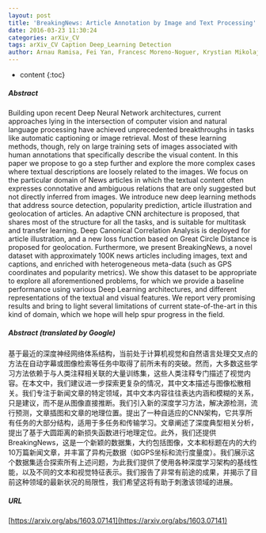 ```yaml
---
layout: post
title: 'BreakingNews: Article Annotation by Image and Text Processing'
date: 2016-03-23 11:30:24
categories: arXiv_CV
tags: arXiv_CV Caption Deep_Learning Detection
author: Arnau Ramisa, Fei Yan, Francesc Moreno-Noguer, Krystian Mikolajczyk
---
```


* content
{:toc}

##### Abstract
Building upon recent Deep Neural Network architectures, current approaches lying in the intersection of computer vision and natural language processing have achieved unprecedented breakthroughs in tasks like automatic captioning or image retrieval. Most of these learning methods, though, rely on large training sets of images associated with human annotations that specifically describe the visual content. In this paper we propose to go a step further and explore the more complex cases where textual descriptions are loosely related to the images. We focus on the particular domain of News articles in which the textual content often expresses connotative and ambiguous relations that are only suggested but not directly inferred from images. We introduce new deep learning methods that address source detection, popularity prediction, article illustration and geolocation of articles. An adaptive CNN architecture is proposed, that shares most of the structure for all the tasks, and is suitable for multitask and transfer learning. Deep Canonical Correlation Analysis is deployed for article illustration, and a new loss function based on Great Circle Distance is proposed for geolocation. Furthermore, we present BreakingNews, a novel dataset with approximately 100K news articles including images, text and captions, and enriched with heterogeneous meta-data (such as GPS coordinates and popularity metrics). We show this dataset to be appropriate to explore all aforementioned problems, for which we provide a baseline performance using various Deep Learning architectures, and different representations of the textual and visual features. We report very promising results and bring to light several limitations of current state-of-the-art in this kind of domain, which we hope will help spur progress in the field.

##### Abstract (translated by Google)
基于最近的深度神经网络体系结构，当前处于计算机视觉和自然语言处理交叉点的方法在自动字幕或图像检索等任务中取得了前所未有的突破。然而，大多数这些学习方法依赖于与人类注释相关联的大量训练集，这些人类注释专门描述了视觉内容。在本文中，我们建议进一步探索更复杂的情况，其中文本描述与图像松散相关。我们专注于新闻文章的特定领域，其中文本内容往往表达内涵和模糊的关系，只是建议，而不是从图像直接推断。我们引入新的深度学习方法，解决源检测，流行预测，文章插图和文章的地理位置。提出了一种自适应的CNN架构，它共享所有任务的大部分结构，适用于多任务和传输学习。文章阐述了深度典型相关分析，提出了基于大圆距离的新损失函数进行地理定位。此外，我们还提供BreakingNews，这是一个新颖的数据集，大约包括图像，文本和标题在内的大约10万篇新闻文章，并丰富了异构元数据（如GPS坐标和流行度量度）。我们展示这个数据集适合探索所有上述问题，为此我们提供了使用各种深度学习架构的基线性能，以及不同的文本和视觉特征表示。我们报告了非常有前途的成果，并揭示了目前这种领域的最新状况的局限性，我们希望这将有助于刺激该领域的进展。

##### URL
[https://arxiv.org/abs/1603.07141](https://arxiv.org/abs/1603.07141)


